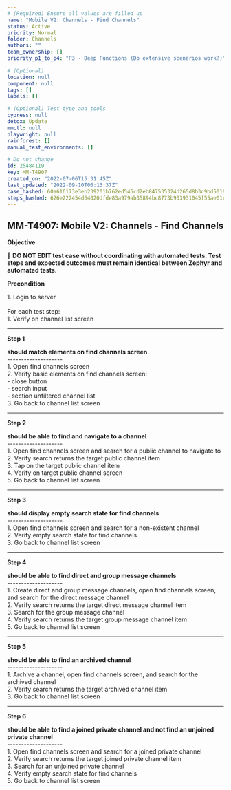 ```yaml
---
# (Required) Ensure all values are filled up
name: "Mobile V2: Channels - Find Channels"
status: Active
priority: Normal
folder: Channels
authors: ""
team_ownership: []
priority_p1_to_p4: "P3 - Deep Functions (Do extensive scenarios work?)"

# (Optional)
location: null
component: null
tags: []
labels: []

# (Optional) Test type and tools
cypress: null
detox: Update
mmctl: null
playwright: null
rainforest: []
manual_test_environments: []

# Do not change
id: 25484119
key: MM-T4907
created_on: "2022-07-06T15:31:45Z"
last_updated: "2022-09-10T06:13:37Z"
case_hashed: 60a616173e3eb239201b762ed545cd2eb847535324d265d8b3c9bd50181fda41f0268ee71161e70dd7ca23e16df031f5
steps_hashed: 626e222454d64020dfde83a979ab35894bc8773b933931045f55ae01c805014701eb1d910b68c930d325d4cc94c2641f
---
```


<!-- (Auto-generated) Based on frontmatter's "key" and "name" -->

## MM-T4907: Mobile V2: Channels - Find Channels

**Objective**

**🛑 DO NOT EDIT test case without coordinating with automated tests. Test steps and expected outcomes must remain identical between Zephyr and automated tests.**

**Precondition**

1\. Login to server\
\
For each test step:\
1\. Verify on channel list screen

---

**Step 1**

**should match elements on find channels screen**\
\--------------------\
1\. Open find channels screen\
2\. Verify basic elements on find channels screen:\
\- close button\
\- search input\
\- section unfiltered channel list\
3\. Go back to channel list screen

---

**Step 2**

**should be able to find and navigate to a channel**\
\--------------------\
1\. Open find channels screen and search for a public channel to navigate to\
2\. Verify search returns the target public channel item\
3\. Tap on the target public channel item\
4\. Verify on target public channel screen\
5\. Go back to channel list screen

---

**Step 3**

**should display empty search state for find channels**\
\--------------------\
1\. Open find channels screen and search for a non-existent channel\
2\. Verify empty search state for find channels\
3\. Go back to channel list screen

---

**Step 4**

**should be able to find direct and group message channels**\
\--------------------\
1\. Create direct and group message channels, open find channels screen, and search for the direct message channel\
2\. Verify search returns the target direct message channel item\
3\. Search for the group message channel\
4\. Verify search returns the target group message channel item\
5\. Go back to channel list screen

---

**Step 5**

**should be able to find an archived channel**\
\--------------------\
1\. Archive a channel, open find channels screen, and search for the archived channel\
2\. Verify search returns the target archived channel item\
3\. Go back to channel list screen

---

**Step 6**

**should be able to find a joined private channel and not find an unjoined private channel**\
\--------------------\
1\. Open find channels screen and search for a joined private channel\
2\. Verify search returns the target joined private channel item\
3\. Search for an unjoined private channel\
4\. Verify empty search state for find channels\
5\. Go back to channel list screen

